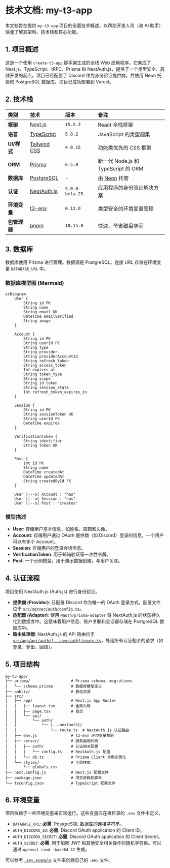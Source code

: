 # 技术文档: my-t3-app

本文档旨在提供 `my-t3-app` 项目的全面技术概述，以帮助开发人员（和 AI 助手）快速了解其架构、技术栈和核心功能。

## 1. 项目概述

这是一个使用 `create-t3-app` 脚手架生成的全栈 Web 应用程序。它集成了 Next.js、TypeScript、tRPC、Prisma 和 NextAuth.js，提供了一个类型安全、高效开发的起点。项目已经配置了 Discord 作为身份验证提供商，并使用 Neon 托管的 PostgreSQL 数据库。项目已成功部署到 Vercel。

## 2. 技术栈

| 类别         | 技术                                          | 版本            | 备注                                       |
| :----------- | :-------------------------------------------- | :-------------- | :----------------------------------------- |
| **框架**     | [Next.js](https://nextjs.org/)                | `15.2.3`        | React 全栈框架                             |
| **语言**     | [TypeScript](https://www.typescriptlang.org/) | `5.8.2`         | JavaScript 的类型超集                      |
| **UI/样式**  | [Tailwind CSS](https://tailwindcss.com/)      | `4.0.15`        | 功能类优先的 CSS 框架                      |
| **ORM**      | [Prisma](https://www.prisma.io/)              | `6.5.0`         | 新一代 Node.js 和 TypeScript 的 ORM        |
| **数据库**   | [PostgreSQL](https://www.postgresql.org/)     | -               | 由 [Neon](https://console.neon.tech/) 托管 |
| **认证**     | [NextAuth.js](https://next-auth.js.org/)      | `5.0.0-beta.25` | 应用程序的身份验证解决方案                 |
| **环境变量** | [t3-env](https://env.t3.gg/)                  | `0.12.0`        | 类型安全的环境变量管理                     |
| **包管理器** | [pnpm](https://pnpm.io/)                      | `10.15.0`       | 快速、节省磁盘空间                         |

## 3. 数据库

数据库使用 Prisma 进行管理。数据源是 PostgreSQL，连接 URL 存储在环境变量 `DATABASE_URL` 中。

### 数据库模型图 (Mermaid)

```mermaid
erDiagram
    User {
        String id PK
        String name
        String email UK
        DateTime emailVerified
        String image
    }

    Account {
        String id PK
        String userId FK
        String type
        String provider
        String providerAccountId
        String refresh_token
        String access_token
        Int expires_at
        String token_type
        String scope
        String id_token
        String session_state
        Int refresh_token_expires_in
    }

    Session {
        String id PK
        String sessionToken UK
        String userId FK
        DateTime expires
    }

    VerificationToken {
        String identifier
        String token UK
    }

    Post {
        Int id PK
        String name
        DateTime createdAt
        DateTime updatedAt
        String createdById FK
    }

    User ||--o{ Account : "has"
    User ||--o{ Session : "has"
    User ||--o{ Post : "creates"
```

### 模型描述

- **User**: 存储用户基本信息，如姓名、邮箱和头像。
- **Account**: 存储用户通过 OAuth 提供商（如 Discord）登录的信息。一个用户可以有多个 Account。
- **Session**: 存储用户的登录会话信息。
- **VerificationToken**: 用于邮箱验证等一次性令牌。
- **Post**: 一个示例模型，用于演示数据创建，与用户关联。

## 4. 认证流程

项目使用 NextAuth.js (Auth.js) 进行身份验证。

- **提供商 (Provider)**: 已配置 Discord 作为唯一的 OAuth 登录方式。配置文件位于 [`src/server/auth/config.ts`](src/server/auth/config.ts)。
- **适配器 (Adapter)**: 使用 `@auth/prisma-adapter` 将 NextAuth.js 的状态持久化到数据库中。这意味着用户信息、账户关联和会话都存储在 PostgreSQL 数据库中。
- **路由处理器**: NextAuth.js 的 API 路由位于 [`src/app/api/auth/[...nextauth]/route.ts`](src/app/api/auth/[...nextauth]/route.ts)，处理所有认证相关的请求（如登录、登出、回调）。

## 5. 项目结构

```
my-t3-app/
├── prisma/                  # Prisma schema, migrations
│   └── schema.prisma        # 数据库模型定义
├── public/                  # 静态资源
├── src/
│   ├── app/                 # Next.js App Router
│   │   ├── layout.tsx       # 全局布局
│   │   ├── page.tsx         # 首页
│   │   └── api/
│   │       └── auth/
│   │           └── [...nextauth]/
│   │               └── route.ts  # NextAuth.js 认证路由
│   ├── env.js               # t3-env 环境变量校验
│   ├── server/              # 服务器端代码
│   │   ├── auth/            # 认证相关配置
│   │   │   └── config.ts    # NextAuth.js 配置
│   │   └── db.ts            # Prisma Client 单例实例化
│   └── styles/              # 全局样式
│       └── globals.css
├── next.config.js           # Next.js 配置文件
├── package.json             # 项目依赖和脚本
└── tsconfig.json            # TypeScript 配置文件
```

## 6. 环境变量

项目依赖于一些环境变量来正常运行。这些变量应在根目录的 `.env` 文件中定义。

- `DATABASE_URL`: **必需**. PostgreSQL 数据库的连接字符串。
- `AUTH_DISCORD_ID`: **必需**. Discord OAuth application 的 Client ID。
- `AUTH_DISCORD_SECRET`: **必需**. Discord OAuth application 的 Client Secret。
- `AUTH_SECRET`: **必需**. 用于加密 JWT 和其他安全相关操作的随机字符串。可以通过 `openssl rand -base64 32` 生成。

可以参考 [`.env.example`](.env.example) 文件来创建自己的 `.env` 文件。
